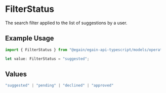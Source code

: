# FilterStatus

The search filter applied to the list of suggestions by a user.

## Example Usage

```typescript
import { FilterStatus } from "@egain/egain-api-typescript/models/operations";

let value: FilterStatus = "suggested";
```

## Values

```typescript
"suggested" | "pending" | "declined" | "approved"
```